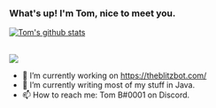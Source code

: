### What's up! I'm Tom, nice to meet you.

[![Tom's github stats](https://github-readme-stats.vercel.app/api?username=HardstylesDev&show_icons=true&theme=gradient&include_all_commits=true&count_private=true)]()


<br>
<img align="center" src="https://github-readme-stats.vercel.app/api/top-langs/?username=HardstylesDev&theme=prussian&include_all_commits=true" /> 

- 🔭 I’m currently working on https://theblitzbot.com/
- 🌱 I’m currently writing most of my stuff in Java.
- 📫 How to reach me: Tom B#0001 on Discord.

